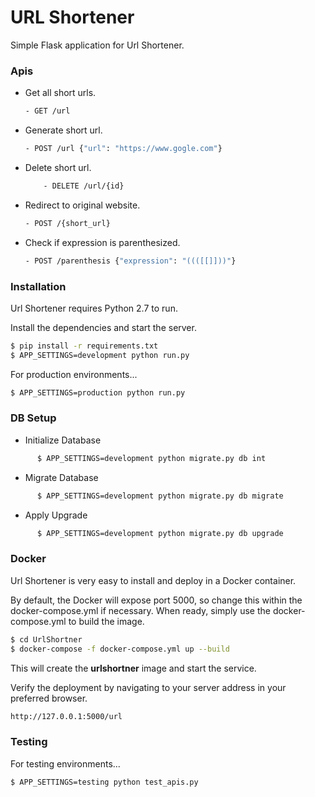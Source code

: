 # URL Shortener

Simple Flask application for Url Shortener.

### Apis
- Get all short urls.
    ```sh
  - GET /url
    ```
 - Generate short url.
    ```sh
    - POST /url {"url": "https://www.gogle.com"}
    ```
 - Delete short url.
    ```sh
        - DELETE /url/{id}
    ```
- Redirect to original website.
    ```sh
    - POST /{short_url}
    ```
- Check if expression is parenthesized.
    ```sh
    - POST /parenthesis {"expression": "((([[]]))"}
    ```

### Installation

Url Shortener requires Python 2.7 to run.

Install the dependencies and start the server.

```sh
$ pip install -r requirements.txt
$ APP_SETTINGS=development python run.py
```

For production environments...

```sh
$ APP_SETTINGS=production python run.py
```

### DB Setup
  - Initialize Database
  ```sh
        $ APP_SETTINGS=development python migrate.py db int
  ```
  - Migrate Database
  ```sh
        $ APP_SETTINGS=development python migrate.py db migrate
  ```
  - Apply Upgrade
  ```sh
        $ APP_SETTINGS=development python migrate.py db upgrade
  ```

### Docker
Url Shortener is very easy to install and deploy in a Docker container.

By default, the Docker will expose port 5000, so change this within the docker-compose.yml if necessary. When ready, simply use the docker-compose.yml to build the image.

```sh
$ cd UrlShortner
$ docker-compose -f docker-compose.yml up --build
```
This will create the **urlshortner** image and start the service. 

Verify the deployment by navigating to your server address in your preferred browser.

```sh
http://127.0.0.1:5000/url
```

### Testing

For testing environments...

```sh
$ APP_SETTINGS=testing python test_apis.py
```
